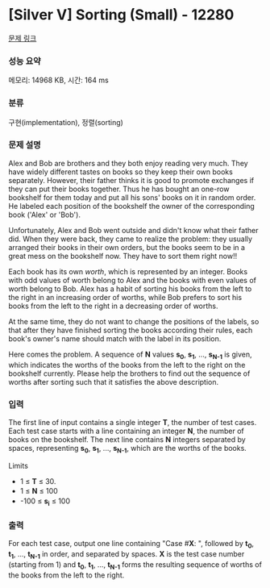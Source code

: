# [Silver V] Sorting (Small) - 12280 

[문제 링크](https://www.acmicpc.net/problem/12280) 

### 성능 요약

메모리: 14968 KB, 시간: 164 ms

### 분류

구현(implementation), 정렬(sorting)

### 문제 설명

<p>Alex and Bob are brothers and they both enjoy reading very much. They have widely different tastes on books so they keep their own books separately. However, their father thinks it is good to promote exchanges if they can put their books together. Thus he has bought an one-row bookshelf for them today and put all his sons' books on it in random order. He labeled each position of the bookshelf the owner of the corresponding book ('Alex' or 'Bob').</p>

<p>Unfortunately, Alex and Bob went outside and didn't know what their father did. When they were back, they came to realize the problem: they usually arranged their books in their own orders, but the books seem to be in a great mess on the bookshelf now. They have to sort them right now!!</p>

<p>Each book has its own <em>worth</em>, which is represented by an integer. Books with odd values of worth belong to Alex and the books with even values of worth belong to Bob. Alex has a habit of sorting his books from the left to the right in an increasing order of worths, while Bob prefers to sort his books from the left to the right in a decreasing order of worths.</p>

<p>At the same time, they do not want to change the positions of the labels, so that after they have finished sorting the books according their rules, each book's owner's name should match with the label in its position.</p>

<p>Here comes the problem. A sequence of <strong>N</strong> values <strong>s</strong><strong><sub>0</sub></strong>, <strong>s</strong><strong><sub>1</sub></strong>, ..., <strong>s</strong><strong><sub>N-1</sub></strong> is given, which indicates the worths of the books from the left to the right on the bookshelf currently. Please help the brothers to find out the sequence of worths after sorting such that it satisfies the above description.</p>

### 입력 

 <p>The first line of input contains a single integer <strong>T</strong>, the number of test cases. Each test case starts with a line containing an integer <strong>N</strong>, the number of books on the bookshelf. The next line contains <strong>N</strong> integers separated by spaces, representing <strong>s</strong><strong><sub>0</sub></strong>, <strong>s</strong><strong><sub>1</sub></strong>, ..., <strong>s</strong><strong><sub>N-1</sub></strong>, which are the worths of the books.</p>

<p>Limits</p>

<ul>
	<li>1 ≤ <strong>T</strong> ≤ 30.</li>
	<li><span style="line-height:1.6em">1 ≤ </span><strong style="line-height:1.6em">N</strong><span style="line-height:1.6em"> ≤ 100</span></li>
	<li>-100 ≤ <strong>s</strong><strong><sub>i</sub></strong> ≤ 100</li>
</ul>

### 출력 

 <p>For each test case, output one line containing "Case #<strong>X</strong>: ", followed by <strong>t</strong><strong><sub>0</sub></strong>, <strong>t</strong><strong><sub>1</sub></strong>, ..., <strong>t</strong><strong><sub>N-1</sub></strong> in order, and separated by spaces. <strong>X</strong> is the test case number (starting from 1) and <strong>t</strong><strong><sub>0</sub></strong>, <strong>t</strong><strong><sub>1</sub></strong>, ..., <strong>t</strong><strong><sub>N-1</sub></strong> forms the resulting sequence of worths of the books from the left to the right.</p>

